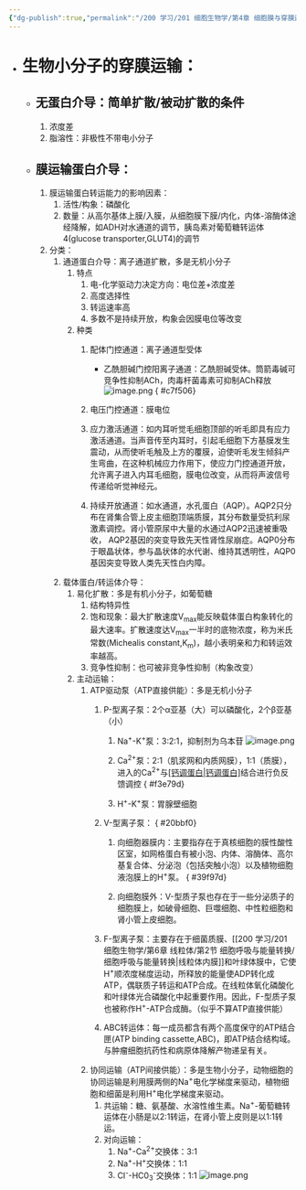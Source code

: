 ```yaml
---
{"dg-publish":true,"permalink":"/200 学习/201 细胞生物学/第4章 细胞膜与穿膜运输/第2节 生物小分子的穿膜运输/生物小分子的穿膜运输/","title":"生物小分子的穿膜运输","created":"2024-01-09T17:34:01.354+08:00","updated":"2024-01-13T19:56:23.103+08:00"}
---
```


- # 生物小分子的穿膜运输：
	- ## 无蛋白介导：简单扩散/被动扩散的条件
		1. 浓度差
		2. 脂溶性：非极性不带电小分子
	- ## 膜运输蛋白介导：
		1. 膜运输蛋白转运能力的影响因素：
			1. 活性/构象：磷酸化
			2. 数量：从高尔基体上膜/入膜，从细胞膜下膜/内化，内体-溶酶体途经降解，如ADH对水通道的调节，胰岛素对葡萄糖转运体4(glucose transporter,GLUT4)的调节
		2. 分类：
			1. 通道蛋白介导：离子通道扩散，多是无机小分子
				1. 特点
					1. 电-化学驱动力决定方向：电位差+浓度差
					2. 高度选择性
					3. 转运速率高
					4. 多数不是持续开放，构象会因膜电位等改变 
				2. 种类
					1. 配体门控通道：离子通道型受体
						- 乙酰胆碱门控阳离子通道：乙酰胆碱受体。筒箭毒碱可竞争性抑制ACh，肉毒杆菌毒素可抑制ACh释放
							![image.png](https://cdn.jsdelivr.net/gh/Dolan-Lance/Image-Jiang/202401091949917.jpg)
{ #c7f506}

					2. 电压门控通道：膜电位
					3. 应力激活通道：如内耳听觉毛细胞顶部的听毛即具有应力激活通道。当声音传至内耳时，引起毛细胞下方基膜发生震动，从而使听毛触及上方的覆膜，迫使听毛发生倾斜产生弯曲，在这种机械应力作用下，使应力门控通道开放，允许离子进入内耳毛细胞，膜电位改变，从而将声波信号传递给听觉神经元。
					4. 持续开放通道：如水通道，水孔蛋白（AQP）。AQP2只分布在肾集合管上皮主细胞顶端质膜，其分布数量受抗利尿激素调控。肾小管原尿中大量的水通过AQP2迅速被重吸收， AQP2基因的突变导致先天性肾性尿崩症。AQP0分布于眼晶状体，参与晶状体的水代谢、维持其透明性，AQP0基因突变导致人类先天性白内障。
			2. 载体蛋白/转运体介导：
				1. 易化扩散：多是有机小分子，如葡萄糖
					1. 结构特异性
					2. 饱和现象：最大扩散速度V<sub>max</sub>能反映载体蛋白构象转化的最大速率。扩散速度达V<sub>max</sub>一半时的底物浓度，称为米氏常数(Michealis constant,K<sub>m</sub>)，越小表明亲和力和转运效率越高。
					3. 竞争性抑制：也可被非竞争性抑制（构象改变）
				2. 主动运输：
					1. ATP驱动泵（ATP直接供能）：多是无机小分子
						1. P-型离子泵：2个α亚基（大）可以磷酸化，2个β亚基（小）
							1. Na<sup>+</sup>-K<sup>+</sup>泵：3:2:1，抑制剂为乌本苷
								![image.png](https://cdn.jsdelivr.net/gh/Dolan-Lance/Image-Jiang/202401091848580.jpg)
							2. Ca<sup>2+</sup>泵：2:1（肌浆网和内质网膜），1:1（质膜），进入的Ca<sup>2+</sup>与[[钙调蛋白\|钙调蛋白]](calmodulin,CaM)结合进行负反馈调控
{ #f3e79d}

							3. H<sup>+</sup>-K<sup>+</sup>泵：胃腺壁细胞
						2. V-型离子泵：
{ #20bbf0}

							1. 向细胞器膜内：主要指存在于真核细胞的膜性酸性区室，如网格蛋白有被小泡、内体、溶酶体、高尔基复合体、分泌泡（包括突触小泡）以及植物细胞液泡膜上的H<sup>+</sup>泵。
{ #39f97d}

							2. 向细胞膜外：V-型质子泵也存在于一些分泌质子的细胞膜上，如破骨细胞、巨噬细胞、中性粒细胞和肾小管上皮细胞。
						3. F-型离子泵：主要存在于细菌质膜、[[200 学习/201 细胞生物学/第6章 线粒体/第2节 细胞呼吸与能量转换/细胞呼吸与能量转换\|线粒体内膜]]和叶绿体膜中，它使H<sup>+</sup>顺浓度梯度运动，所释放的能量使ADP转化成ATP，偶联质子转运和ATP合成。在线粒体氧化磷酸化和叶绿体光合磷酸化中起重要作用。因此，F-型质子泵也被称作H<sup>+</sup>-ATP合成酶。（似乎不算ATP直接供能）
						4. ABC转运体：每一成员都含有两个高度保守的ATP结合匣(ATP binding cassette,ABC)，即ATP结合结构域。与肿瘤细胞抗药性和病原体降解产物递呈有关。
					2. 协同运输（ATP间接供能）：多是生物小分子，动物细胞的协同运输是利用膜两侧的Na<sup>+</sup>电化学梯度来驱动，植物细胞和细菌是利用H<sup>+</sup>电化学梯度来驱动。
						1. 共运输：糖、氨基酸、水溶性维生素。Na<sup>+</sup>-葡萄糖转运体在小肠是以2:1转运，在肾小管上皮则是以1:1转运。
						2. 对向运输：
							1. Na<sup>+</sup>-Ca<sup>2+</sup>交换体：3:1
							2. Na<sup>+</sup>-H<sup>+</sup>交换体：1:1
							3. CI<sup>-</sup>-HC0<sub>3</sub><sup>-</sup>交换体：1:1
								![image.png](https://cdn.jsdelivr.net/gh/Dolan-Lance/Image-Jiang/202401091933024.jpg)

	
